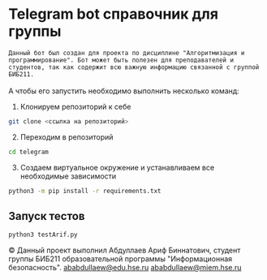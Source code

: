 # Telegram bot справочник для группы 

`Данный бот был создан для проекта по дисциплине "Алгоритмизация и программирование". Бот может быть полезен для преподавателей и студентов, так как содержит всю важную информацию связанной с группой БИБ211.`<br><br>
 А чтобы его запустить необходимо выполнить несколько команд:
 
1) Клонируем репозиторий к себе
``` bash
git clone <ссылка на репозиторий>
```
2) Переходим в репозиторий
``` bash
cd telegram
```
3) Создаем виртуальное окружение и устанавливаем все необходимые зависимости
``` bash
python3 -m pip install -r requirements.txt
```

## Запуск тестов
``` bash
python3 testArif.py
```


&copy; Данный проект выполнил Абдуллаев Ариф Биннатович, студент группы БИБ211 образовательной программы "Информационная безопасность". ababdullaew@edu.hse.ru ababdullaew@miem.hse.ru

